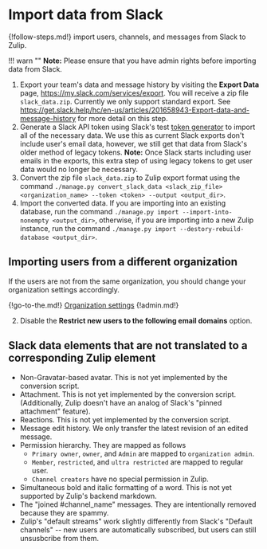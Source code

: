 # Import data from Slack

{!follow-steps.md!} import users, channels, and messages from Slack to Zulip.

!!! warn ""
    **Note:** Please ensure that you have admin rights before importing data from Slack.

1. Export your team's data and message history by visiting the **Export Data**
   page, https://my.slack.com/services/export. You will receive a zip file
   `slack_data.zip`. Currently we only support standard export. See
   https://get.slack.help/hc/en-us/articles/201658943-Export-data-and-message-history
   for more detail on this step.
2. Generate a Slack API token using Slack's test
   [token generator](https://api.slack.com/custom-integrations/legacy-tokens)
   to import all of the necessary data. We use this as current Slack exports don't
   include user's email data, however, we still get that data from Slack's older
   method of legacy tokens.
   **Note:** Once Slack starts including user emails in the exports,
   this extra step of using legacy tokens to get user data would no longer be
   necessary.
3. Convert the zip file `slack_data.zip` to Zulip export format using the command
   `./manage.py convert_slack_data <slack_zip_file> <organization_name> --token <token> --output <output_dir>`.
4. Import the converted data. If you are importing into an existing database,
   run the command `./manage.py import --import-into-nonempty <output_dir>`,
   otherwise, if you are importing into a new Zulip instance, run the command
   `./manage.py import --destory-rebuild-database <output_dir>`.

## Importing users from a different organization

If the users are not from the same organization, you should change your organization settings accordingly.

{!go-to-the.md!} [Organization settings](/#administration/organization-settings)
{!admin.md!}

2. Disable the **Restrict new users to the following email domains** option.

## Slack data elements that are not translated to a corresponding Zulip element

- Non-Gravatar-based avatar. This is not yet implemented by the conversion script.
- Attachment. This is not yet implemented by the conversion script.
  (Additionally, Zulip doesn't have an analog of Slack's "pinned
  attachment" feature).
- Reactions. This is not yet implemented by the conversion script.
- Message edit history. We only transfer the latest revision of an edited message.
- Permission hierarchy. They are mapped as follows
  * `Primary owner`, `owner`, and `Admin` are mapped to `organization admin`.
  * `Member`, `restricted`, and `ultra restricted` are mapped to regular user.
  * `Channel creators` have no special permission in Zulip.
- Simultaneous bold and italic formatting of a word. This is not yet supported
  by Zulip's backend markdown.
- The "joined #channel_name" messages. They are intentionally removed because
  they are spammy.
- Zulip's "default streams" work slightly differently from Slack's
  "Default channels" -- new users are automatically subscribed, but
  users can still unsusbcribe from them.
